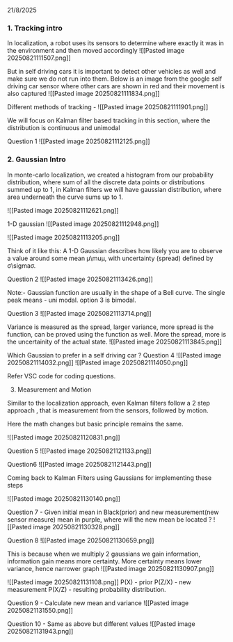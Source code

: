 21/8/2025

### 1. Tracking intro

In localization, a robot uses its sensors to determine where exactly it was in the environment and then moved accordingly
![[Pasted image 20250821111507.png]]

But in self driving cars it is important to detect other vehicles as well and make sure we do not run into them. Below is an image from the google self driving car sensor where other cars are shown in red and their movement is also captured
![[Pasted image 20250821111834.png]]

Different methods of tracking -
![[Pasted image 20250821111901.png]]

We will focus on Kalman filter based tracking in this section, where the distribution is continuous and unimodal

Question 1
![[Pasted image 20250821112125.png]]

### 2. Gaussian Intro

In monte-carlo localization, we created a histogram from our probability distribution, where sum of all the discrete data points or distributions summed up to 1, in Kalman filters we will have gaussian distribution, where area underneath the curve sums up to 1.

![[Pasted image 20250821112621.png]]

1-D gaussian
![[Pasted image 20250821112948.png]]

![[Pasted image 20250821113205.png]]

Think of it like this: A 1-D Gaussian describes how likely you are to observe a value around some mean μ\muμ, with uncertainty (spread) defined by σ\sigmaσ.

Question 2
![[Pasted image 20250821113426.png]]

Note:- Gaussian function are usually in the shape of a Bell curve.
The single peak means - uni modal.
option 3 is bimodal.

Question 3
![[Pasted image 20250821113714.png]]

Variance is measured as the spread, larger variance, more spread is the function, can be proved using the function as well. More the spread, more is the uncertainity of the actual state.
![[Pasted image 20250821113845.png]]

Which Gaussian to prefer in a self driving car ?
Question 4
![[Pasted image 20250821114032.png]]
![[Pasted image 20250821114050.png]]


Refer VSC code for coding questions.

3. Measurement and Motion

Similar to the localization approach, even Kalman filters follow a 2 step approach , that is measurement from the sensors, followed by motion.

Here the math changes but basic principle remains the same.

![[Pasted image 20250821120831.png]]

Question 5
![[Pasted image 20250821121133.png]]

Question6
![[Pasted image 20250821121443.png]]


Coming back to Kalman Filters using Gaussians for implementing these steps

![[Pasted image 20250821130140.png]]

Question 7 - Given initial mean in Black(prior) and new measurement(new sensor measure) mean in purple, where will the new mean be located ?
![[Pasted image 20250821130328.png]]

Question 8
![[Pasted image 20250821130659.png]]


This is because when we multiply 2 gaussians we gain information, information gain means more certainty. More certainty means lower variance, hence narrower graph
![[Pasted image 20250821130907.png]]

![[Pasted image 20250821131108.png]]
P(X) - prior
P(Z/X) - new measurement
P(X/Z) - resulting probability distribution.

Question 9 - Calculate new mean and variance
![[Pasted image 20250821131550.png]]

Question 10 - Same as above but different values
![[Pasted image 20250821131943.png]]

